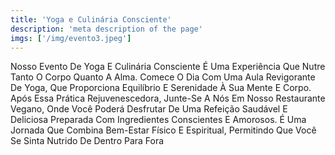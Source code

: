 ```yaml
---
title: 'Yoga e Culinária Consciente'
description: 'meta description of the page'
imgs: ['/img/evento3.jpeg']
---
```

Nosso Evento De Yoga E Culinária Consciente É Uma Experiência Que Nutre Tanto O Corpo Quanto A Alma. Comece O Dia Com Uma Aula Revigorante De Yoga, Que Proporciona Equilíbrio E Serenidade À Sua Mente E Corpo. Após Essa Prática Rejuvenescedora, Junte-Se A Nós Em Nosso Restaurante Vegano, Onde Você Poderá Desfrutar De Uma Refeição Saudável E Deliciosa Preparada Com Ingredientes Conscientes E Amorosos. É Uma Jornada Que Combina Bem-Estar Físico E Espiritual, Permitindo Que Você Se Sinta Nutrido De Dentro Para Fora